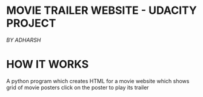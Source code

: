 # MOVIE TRAILER WEBSITE - UDACITY PROJECT
*BY ADHARSH*

# HOW IT WORKS
 A python program which creates HTML for a movie website which shows grid of movie posters
 click on the poster to play its trailer
